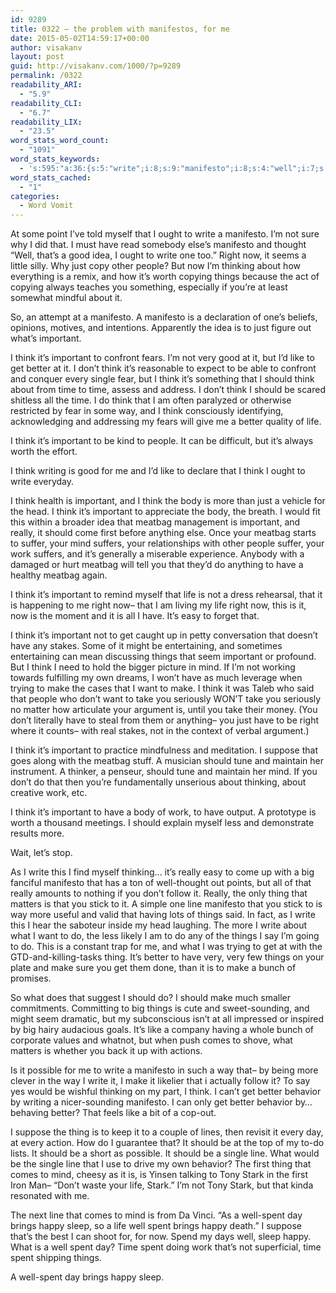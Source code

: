 ```yaml
---
id: 9289
title: 0322 – the problem with manifestos, for me
date: 2015-05-02T14:59:17+00:00
author: visakanv
layout: post
guid: http://visakanv.com/1000/?p=9289
permalink: /0322
readability_ARI:
  - "5.9"
readability_CLI:
  - "6.7"
readability_LIX:
  - "23.5"
word_stats_word_count:
  - "1091"
word_stats_keywords:
  - 's:595:"a:36:{s:5:"write";i:8;s:9:"manifesto";i:8;s:4:"well";i:7;s:4:"good";i:3;s:4:"idea";i:3;s:5:"right";i:4;s:4:"just";i:4;s:6:"people";i:4;s:8:"thinking";i:4;s:5:"worth";i:3;s:6:"things";i:7;s:9:"important";i:11;s:5:"think";i:20;s:4:"like";i:4;s:6:"better";i:6;s:6:"single";i:3;s:4:"time";i:5;s:4:"life";i:5;s:4:"body";i:3;s:7:"meatbag";i:5;s:6:"really";i:4;s:4:"mind";i:5;s:4:"work";i:4;s:4:"make";i:6;s:4:"want";i:3;s:4:"take";i:3;s:7:"suppose";i:3;s:5:"thing";i:4;s:4:"line";i:4;s:5:"comes";i:3;s:8:"behavior";i:3;s:5:"stark";i:3;s:5:"spent";i:6;s:6:"brings";i:3;s:5:"happy";i:4;s:5:"sleep";i:3;}";'
word_stats_cached:
  - "1"
categories:
  - Word Vomit
---
```

At some point I&#8217;ve told myself that I ought to write a manifesto. I&#8217;m not sure why I did that. I must have read somebody else&#8217;s manifesto and thought &#8220;Well, that&#8217;s a good idea, I ought to write one too.&#8221; Right now, it seems a little silly. Why just copy other people? But now I&#8217;m thinking about how everything is a remix, and how it&#8217;s worth copying things because the act of copying always teaches you something, especially if you&#8217;re at least somewhat mindful about it.

So, an attempt at a manifesto. A manifesto is a declaration of one’s beliefs, opinions, motives, and intentions. Apparently the idea is to just figure out what&#8217;s important.

I think it&#8217;s important to confront fears. I&#8217;m not very good at it, but I&#8217;d like to get better at it. I don&#8217;t think it&#8217;s reasonable to expect to be able to confront and conquer every single fear, but I think it&#8217;s something that I should think about from time to time, assess and address. I don&#8217;t think I should be scared shitless all the time. I do think that I am often paralyzed or otherwise restricted by fear in some way, and I think consciously identifying, acknowledging and addressing my fears will give me a better quality of life.

I think it&#8217;s important to be kind to people. It can be difficult, but it&#8217;s always worth the effort. 

I think writing is good for me and I&#8217;d like to declare that I think I ought to write everyday.

I think health is important, and I think the body is more than just a vehicle for the head. I think it&#8217;s important to appreciate the body, the breath. I would fit this within a broader idea that meatbag management is important, and really, it should come first before anything else. Once your meatbag starts to suffer, your mind suffers, your relationships with other people suffer, your work suffers, and it&#8217;s generally a miserable experience. Anybody with a damaged or hurt meatbag will tell you that they&#8217;d do anything to have a healthy meatbag again.

I think it&#8217;s important to remind myself that life is not a dress rehearsal, that it is happening to me right now– that I am living my life right now, this is it, now is the moment and it is all I have. It&#8217;s easy to forget that. 

I think it&#8217;s important not to get caught up in petty conversation that doesn&#8217;t have any stakes. Some of it might be entertaining, and sometimes entertaining can mean discussing things that seem important or profound. But I think I need to hold the bigger picture in mind. If I&#8217;m not working towards fulfilling my own dreams, I won&#8217;t have as much leverage when trying to make the cases that I want to make. I think it was Taleb who said that people who don&#8217;t want to take you seriously WON&#8217;T take you seriously no matter how articulate your argument is, until you take their money. (You don&#8217;t literally have to steal from them or anything– you just have to be right where it counts– with real stakes, not in the context of verbal argument.)

I think it&#8217;s important to practice mindfulness and meditation. I suppose that goes along with the meatbag stuff. A musician should tune and maintain her instrument. A thinker, a penseur, should tune and maintain her mind. If you don&#8217;t do that then you&#8217;re fundamentally unserious about thinking, about creative work, etc. 

I think it&#8217;s important to have a body of work, to have output. A prototype is worth a thousand meetings. I should explain myself less and demonstrate results more.

Wait, let&#8217;s stop.

As I write this I find myself thinking&#8230; it&#8217;s really easy to come up with a big fanciful manifesto that has a ton of well-thought out points, but all of that really amounts to nothing if you don&#8217;t follow it. Really, the only thing that matters is that you stick to it. A simple one line manifesto that you stick to is way more useful and valid that having lots of things said. In fact, as I write this I hear the saboteur inside my head laughing. The more I write about what I want to do, the less likely I am to do any of the things I say I&#8217;m going to do. This is a constant trap for me, and what I was trying to get at with the GTD-and-killing-tasks thing. It&#8217;s better to have very, very few things on your plate and make sure you get them done, than it is to make a bunch of promises. 

So what does that suggest I should do? I should make much smaller commitments. Committing to big things is cute and sweet-sounding, and might seem dramatic, but my subconscious isn&#8217;t at all impressed or inspired by big hairy audacious goals. It&#8217;s like a company having a whole bunch of corporate values and whatnot, but when push comes to shove, what matters is whether you back it up with actions.

Is it possible for me to write a manifesto in such a way that– by being more clever in the way I write it, I make it likelier that i actually follow it? To say yes would be wishful thinking on my part, I think. I can&#8217;t get better behavior by writing a nicer-sounding manifesto. I can only get better behavior by&#8230; behaving better? That feels like a bit of a cop-out.

I suppose the thing is to keep it to a couple of lines, then revisit it every day, at every action. How do I guarantee that? It should be at the top of my to-do lists. It should be a short as possible. It should be a single line. What would be the single line that I use to drive my own behavior? The first thing that comes to mind, cheesy as it is, is Yinsen talking to Tony Stark in the first Iron Man– &#8220;Don&#8217;t waste your life, Stark.&#8221; I&#8217;m not Tony Stark, but that kinda resonated with me. 

The next line that comes to mind is from Da Vinci. &#8220;As a well-spent day brings happy sleep, so a life well spent brings happy death.&#8221; I suppose that&#8217;s the best I can shoot for, for now. Spend my days well, sleep happy. What is a well spent day? Time spent doing work that&#8217;s not superficial, time spent shipping things.

A well-spent day brings happy sleep.